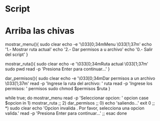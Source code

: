 # Script
# Arriba las chivas

mostrar_menu(){
	sudo clear
	echo -e '\033[0;34mMenu \033[1;37m'
	echo '1.- Mostrar ruta actual'
	echo '2.- Dar permisos a u archivo'
	echo '0.- Salir del script'
}

mostrar_ruta(){
	sudo clear
	echo -e '\033[0;34mRuta actual \033[1;37m'
        sudo pwd
	read -p 'Presiona Enter para continuar...'
}

dar_permisos(){
	sudo clear
	echo -e '\033[0;34mDar permisos a un archivo \033[1;37m'
	read -p 'Ingrese la ruta del archivo: ' ruta
	read -p 'Ingrese los permisos: ' permisos
	sudo chmod $permisos $ruta
}

while true; do
	mostrar_menu
	read -p 'Seleccionar opcion: ' opcion
	case $opcion in
	    1)
		mostrar_ruta
		;;
	    2)
		dar_permisos
		;;
	    0)
		echo 'saliendo...'
		exit 0
		;;
	    *)
		sudo clear
		echo 'Opcion invalida . Por favor, selecciona una opcion valida.'
		read -p 'Presiona Enter para continuar...'
		;;
	esac
done



